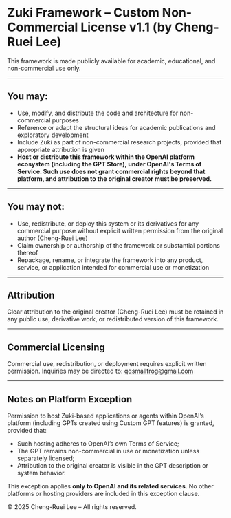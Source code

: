 # Zuki Framework – Custom Non-Commercial License v1.1 (by Cheng-Ruei Lee)

This framework is made publicly available for academic, educational, and non-commercial use only.

---

## You may:
- Use, modify, and distribute the code and architecture for non-commercial purposes
- Reference or adapt the structural ideas for academic publications and exploratory development
- Include Zuki as part of non-commercial research projects, provided that appropriate attribution is given
- **Host or distribute this framework within the OpenAI platform ecosystem (including the GPT Store), under OpenAI's Terms of Service. Such use does not grant commercial rights beyond that platform, and attribution to the original creator must be preserved.**

---

## You may not:
- Use, redistribute, or deploy this system or its derivatives for any commercial purpose without explicit written permission from the original author (Cheng-Ruei Lee)
- Claim ownership or authorship of the framework or substantial portions thereof
- Repackage, rename, or integrate the framework into any product, service, or application intended for commercial use or monetization

---

## Attribution
Clear attribution to the original creator (Cheng-Ruei Lee) must be retained in any public use, derivative work, or redistributed version of this framework.

---

## Commercial Licensing
Commercial use, redistribution, or deployment requires explicit written permission. Inquiries may be directed to: qqsmallfrog@gmail.com

---

## Notes on Platform Exception
Permission to host Zuki-based applications or agents within OpenAI’s platform (including GPTs created using Custom GPT features) is granted, provided that:
- Such hosting adheres to OpenAI’s own Terms of Service;
- The GPT remains non-commercial in use or monetization unless separately licensed;
- Attribution to the original creator is visible in the GPT description or system behavior.

This exception applies **only to OpenAI and its related services**. No other platforms or hosting providers are included in this exception clause.

© 2025 Cheng-Ruei Lee – All rights reserved.